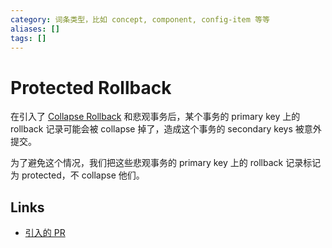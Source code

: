```yaml
---
category: 词条类型，比如 concept, component, config-item 等等
aliases: []
tags: []
---
```

# Protected Rollback

在引入了 [Collapse Rollback](https://longfangsong.github.io/tipedia/#/prerendered/what%2FCollapse%20Rollback.htmlpart) 和悲观事务后，某个事务的 primary key 上的 rollback 记录可能会被 collapse 掉了，造成这个事务的 secondary keys 被意外提交。

为了避免这个情况，我们把这些悲观事务的 primary key 上的 rollback 记录标记为 protected，不 collapse 他们。

## Links

- [引入的 PR](https://github.com/tikv/tikv/pull/5575)
